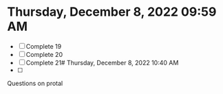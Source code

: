 # Thursday, December  8, 2022 09:59 AM
- [ ] Complete 19
- [ ] Complete 20
- [ ] Complete 21# Thursday, December  8, 2022 10:40 AM
- [ ]
Questions on protal